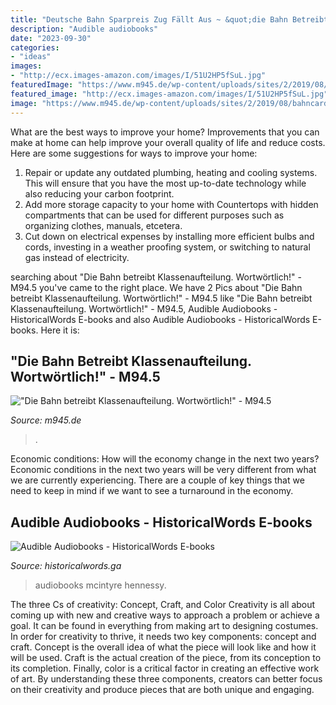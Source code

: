 ```yaml
---
title: "Deutsche Bahn Sparpreis Zug Fällt Aus ~ &quot;die Bahn Betreibt Klassenaufteilung. Wortwörtlich!&quot;"
description: "Audible audiobooks"
date: "2023-09-30"
categories:
- "ideas"
images:
- "http://ecx.images-amazon.com/images/I/51U2HP5fSuL.jpg"
featuredImage: "https://www.m945.de/wp-content/uploads/sites/2/2019/08/bahncard-2550100.png"
featured_image: "http://ecx.images-amazon.com/images/I/51U2HP5fSuL.jpg"
image: "https://www.m945.de/wp-content/uploads/sites/2/2019/08/bahncard-2550100.png"
---
```



What are the best ways to improve your home?
Improvements that you can make at home can help improve your overall quality of life and reduce costs. Here are some suggestions for ways to improve your home: 
1. Repair or update any outdated plumbing, heating and cooling systems. This will ensure that you have the most up-to-date technology while also reducing your carbon footprint. 
2. Add more storage capacity to your home with Countertops with hidden compartments that can be used for different purposes such as organizing clothes, manuals, etcetera. 
3. Cut down on electrical expenses by installing more efficient bulbs and cords, investing in a weather proofing system, or switching to natural gas instead of electricity. 

	

		
searching about &quot;Die Bahn betreibt Klassenaufteilung. Wortwörtlich!&quot; - M94.5 you've came to the right place. We have 2 Pics about &quot;Die Bahn betreibt Klassenaufteilung. Wortwörtlich!&quot; - M94.5 like &quot;Die Bahn betreibt Klassenaufteilung. Wortwörtlich!&quot; - M94.5, Audible Audiobooks - HistoricalWords E-books and also Audible Audiobooks - HistoricalWords E-books. Here it is:
		
    
## &quot;Die Bahn Betreibt Klassenaufteilung. Wortwörtlich!&quot; - M94.5

<img loading=lazy src="https://www.m945.de/wp-content/uploads/sites/2/2019/08/bahncard-2550100.png" onerror="this.onerror=null;this.src='https://tse2.mm.bing.net/th?id=OIP.gCIQSfSCkMhuDySEaUNkXgHaC7&amp;pid=15.1';" alt="&quot;Die Bahn betreibt Klassenaufteilung. Wortwörtlich!&quot; - M94.5">

_Source: m945.de_

>. 

	

Economic conditions: How will the economy change in the next two years?
Economic conditions in the next two years will be very different from what we are currently experiencing. There are a couple of key things that we need to keep in mind if we want to see a turnaround in the economy.

    
## Audible Audiobooks - HistoricalWords E-books

<img loading=lazy src="http://ecx.images-amazon.com/images/I/51U2HP5fSuL.jpg" onerror="this.onerror=null;this.src='https://tse3.mm.bing.net/th?id=OIP.ioP2YQH1UtMlPJuypP2PzgHaHa&amp;pid=15.1';" alt="Audible Audiobooks - HistoricalWords E-books">

_Source: historicalwords.ga_

>audiobooks mcintyre hennessy. 

	

The three Cs of creativity: Concept, Craft, and Color
Creativity is all about coming up with new and creative ways to approach a problem or achieve a goal. It can be found in everything from making art to designing costumes. In order for creativity to thrive, it needs two key components: concept and craft. Concept is the overall idea of what the piece will look like and how it will be used. Craft is the actual creation of the piece, from its conception to its completion. Finally, color is a critical factor in creating an effective work of art. By understanding these three components, creators can better focus on their creativity and produce pieces that are both unique and engaging.

